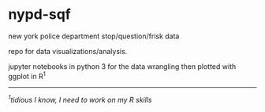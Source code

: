 # nypd-sqf
new york police department stop/question/frisk data

repo for data visualizations/analysis.

jupyter notebooks in python 3 for the data wrangling then plotted with ggplot in R<sup>1</sup>

---
_<sup>1</sup>tidious I know, I need to work on my R skills_
